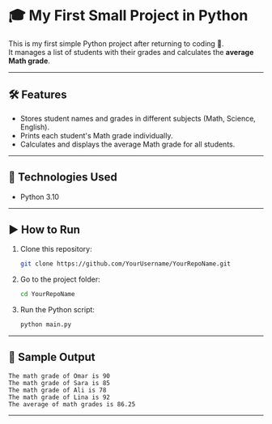 # 🎓 My First Small Project in Python

This is my first simple Python project after returning to coding 🚀.  
It manages a list of students with their grades and calculates the **average Math grade**.

---

## 🛠️ Features
- Stores student names and grades in different subjects (Math, Science, English).  
- Prints each student's Math grade individually.  
- Calculates and displays the average Math grade for all students.  

---

## 📂 Technologies Used
- Python 3.10  

---

## ▶️ How to Run
1. Clone this repository:
   ```bash
   git clone https://github.com/YourUsername/YourRepoName.git
   ```
2. Go to the project folder:
   ```bash
   cd YourRepoName
   ```
3. Run the Python script:
   ```bash
   python main.py
   ```

---

## 📸 Sample Output
```
The math grade of Omar is 90
The math grade of Sara is 85
The math grade of Ali is 78
The math grade of Lina is 92
The average of math grades is 86.25
```

---

